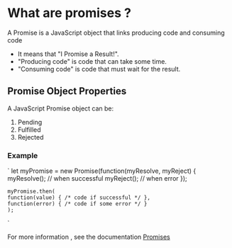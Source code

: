 # What are promises ?

A Promise is a JavaScript object that links producing code and consuming code

- It means that "I Promise a Result!".
- "Producing code" is code that can take some time.
- "Consuming code" is code that must wait for the result.

## Promise Object Properties

A JavaScript Promise object can be:

1. Pending
2. Fulfilled
3. Rejected

### Example

`
let myPromise = new Promise(function(myResolve, myReject) {
myResolve(); // when successful
myReject(); // when error
});

    myPromise.then(
    function(value) { /* code if successful */ },
    function(error) { /* code if some error */ }
    );

`

For more information , see the documentation [Promises](https://www.w3schools.com/js/js_promise.asp)
